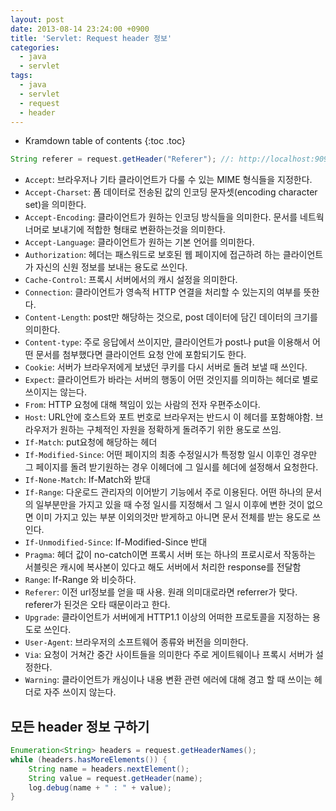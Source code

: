 ```yaml
---
layout: post
date: 2013-08-14 23:24:00 +0900
title: 'Servlet: Request header 정보'
categories:
  - java
  - servlet
tags:
  - java
  - servlet
  - request
  - header
---
```


* Kramdown table of contents
{:toc .toc}

```java
String referer = request.getHeader("Referer"); //: http://localhost:9090/study/0222/test3.jsp
```

- `Accept`: 브라우저나 기타 클라이언트가 다룰 수 있는 MIME 형식들을 지정한다.
- `Accept-Charset`: 폼 데이터로 전송된 값의 인코딩 문자셋(encoding character set)을 의미한다.
- `Accept-Encoding`: 클라이언트가 원하는 인코딩 방식들을 의미한다. 문서를 네트웍 너머로 보내기에 적합한 형태로 변환하는것을 의미한다.
- `Accept-Language`: 클라이언트가 원하는 기본 언어를 의미한다.
- `Authorization`: 헤더는 패스워드로 보호된 웹 페이지에 접근하려 하는 클라이언트가 자신의 신원 정보를 보내는 용도로 쓰인다.
- `Cache-Control`: 프록시 서버에서의 캐시 설정을 의미한다.
- `Connection`: 클라이언트가 영속적 HTTP 연결을 처리할 수 있는지의 여부를 뜻한다.
- `Content-Length`: post만 해당하는 것으로, post 데이터에 담긴 데이터의 크기를 의미한다.
- `Content-type`: 주로 응답에서 쓰이지만, 클라이언트가 post나 put을 이용해서 어떤 문서를 첨부했다면 클라이언트 요청 안에 포함되기도 한다.
- `Cookie`: 서버가 브라우저에게 보냈던 쿠키를 다시 서버로 돌려 보낼 때 쓰인다.
- `Expect`: 클라이언트가 바라는 서버의 행동이 어떤 것인지를 의미하는 헤더로 별로 쓰이지는 않는다.
- `From`: HTTP 요청에 대해 책임이 있는 사람의 전자 우편주소이다.
- `Host`: URL안에 호스트와 포트 번호로 브라우저는 반드시 이 헤더를 포함해야함. 브라우저가 원하는 구체적인 자원을 정확하게 돌려주기 위한 용도로 쓰임.
- `If-Match`: put요청에 해당하는 헤더
- `If-Modified-Since`: 어떤 페이지의 최종 수정일시가 특정항 일시 이후인 경우만 그 페이지를 돌려 받기원하는 경우 이헤더에 그 일시를 헤더에 설정해서 요청한다.
- `If-None-Match`: If-Match와 받대
- `If-Range`: 다운로드 관리자의 이어받기 기능에서 주로 이용된다. 어떤 하나의 문서의 일부분만을 가지고 있을 때 수정 일시를 지정해서 그 일시 이후에 변한 것이 없으면 이미 가지고 있는 부분 이외의것만 받게하고 아니면 문서 전체를 받는 용도로 쓰인다.
- `If-Unmodified-Since`: If-Modified-Since 반대
- `Pragma`: 헤더 값이 no-catch이면 프록시 서버 또는 하나의 프로시로서 작동하는 서블릿은 캐시에 복사본이 있다고 해도 서버에서 처리한 response를 전달함
- `Range`: If-Range 와 비슷하다.
- `Referer`: 이전 url정보를 얻을 때 사용. 원래 의미대로라면 referrer가 맞다. referer가 된것은 오타 때문이라고 한다.
- `Upgrade`: 클라이언트가 서버에게 HTTP1.1 이상의 어떠한 프로토콜을 지정하는 용도로 쓰인다.
- `User-Agent`: 브라우저의 소프트웨어 종류와 버전을 의미한다.
- `Via`: 요청이 거쳐간 중간 사이트들을 의미한다 주로 게이트웨이나 프록시 서버가 설정한다.
- `Warning`: 클라이언트가 캐싱이나 내용 변환 관련 에러에 대해 경고 할 때 쓰이는 헤더로 자주 쓰이지 않는다.

## 모든 header 정보 구하기

```java
Enumeration<String> headers = request.getHeaderNames();
while (headers.hasMoreElements()) {
    String name = headers.nextElement();
    String value = request.getHeader(name);
    log.debug(name + " : " + value);
}
```

